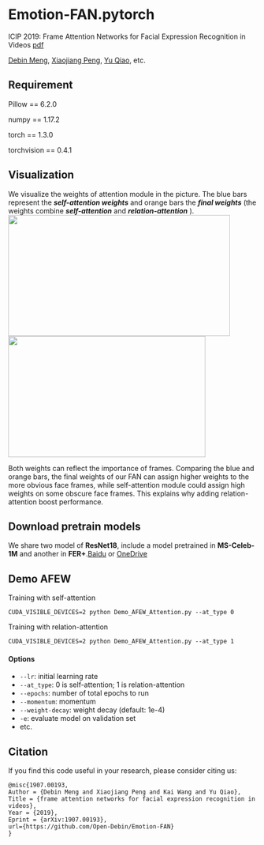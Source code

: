 # Emotion-FAN.pytorch
 ICIP 2019: Frame Attention Networks for Facial Expression Recognition in Videos  [pdf](https://arxiv.org/pdf/1907.00193.pdf)
 
 [Debin Meng](michaeldbmeng19@outlook.com), [Xiaojiang Peng](https://pengxj.github.io/), [Yu Qiao](http://mmlab.siat.ac.cn/yuqiao/), etc.

## Requirement
Pillow == 6.2.0

numpy == 1.17.2

torch == 1.3.0

torchvision == 0.4.1

## Visualization
We visualize the weights of attention module in the picture. The blue bars represent the ***self-attention weights*** and orange bars the ***final weights*** (the weights combine ***self-attention*** and ***relation-attention*** ).
<img width="450" height="245" src="https://github.com/DebinMeng19-OpenSourceLibrary/Emotion-FAN/blob/master/visualization_1.jpg"/><img width="400" height="245" src="https://github.com/DebinMeng19-OpenSourceLibrary/Emotion-FAN/blob/master/visualization_2.jpg"/>

Both weights can reflect the importance of frames. Comparing the blue and orange bars, the final weights of our FAN can assign higher weights to the more obvious face frames, while self-attention module could assign high weights on some obscure face frames. This explains why adding relation-attention boost performance.
 
## Download pretrain models
We share two model of **ResNet18**, include a model pretrained in **MS-Celeb-1M** and another in **FER+**.[Baidu](https://pan.baidu.com/s/1OgxPSSzUhaC9mPltIpp2pg) or [OneDrive](https://1drv.ms/u/s!AhGc2vUv7IQtl1Pt7FhPXr_Kofd5?e=3MvPFX)


## Demo AFEW
Training with self-attention
```
CUDA_VISIBLE_DEVICES=2 python Demo_AFEW_Attention.py --at_type 0
```
Training with relation-attention
```
CUDA_VISIBLE_DEVICES=2 python Demo_AFEW_Attention.py --at_type 1
```
#### Options
* ``` --lr ```: initial learning rate
* ``` --at_type ```: 0 is self-attention; 1 is relation-attention
* ``` --epochs ```: number of total epochs to run
* ``` --momentum ```: momentum
* ``` --weight-decay ```: weight decay (default: 1e-4)
* ``` -e ```: evaluate model on validation set
* etc.


## Citation
If you find this code useful in your research, please consider citing us:
```
@misc{1907.00193,
Author = {Debin Meng and Xiaojiang Peng and Kai Wang and Yu Qiao},
Title = {frame attention networks for facial expression recognition in videos},
Year = {2019},
Eprint = {arXiv:1907.00193},
url={https://github.com/Open-Debin/Emotion-FAN}
}
```
